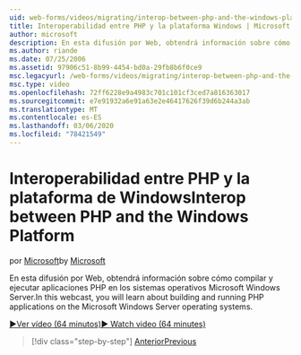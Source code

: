 ```yaml
---
uid: web-forms/videos/migrating/interop-between-php-and-the-windows-platform
title: Interoperabilidad entre PHP y la plataforma Windows | Microsoft Docs
author: microsoft
description: En esta difusión por Web, obtendrá información sobre cómo compilar y ejecutar aplicaciones PHP en los sistemas operativos Microsoft Windows Server.
ms.author: riande
ms.date: 07/25/2006
ms.assetid: 97906c51-8b99-4454-bd0a-29fb8b6f0ce9
msc.legacyurl: /web-forms/videos/migrating/interop-between-php-and-the-windows-platform
msc.type: video
ms.openlocfilehash: 72ff6228e9a4983c701c101cf3ced7a816363017
ms.sourcegitcommit: e7e91932a6e91a63e2e46417626f39d6b244a3ab
ms.translationtype: MT
ms.contentlocale: es-ES
ms.lasthandoff: 03/06/2020
ms.locfileid: "78421549"
---
```

# <a name="interop-between-php-and-the-windows-platform"></a><span data-ttu-id="39f9f-103">Interoperabilidad entre PHP y la plataforma de Windows</span><span class="sxs-lookup"><span data-stu-id="39f9f-103">Interop between PHP and the Windows Platform</span></span>

<span data-ttu-id="39f9f-104">por [Microsoft](https://github.com/microsoft)</span><span class="sxs-lookup"><span data-stu-id="39f9f-104">by [Microsoft](https://github.com/microsoft)</span></span>

<span data-ttu-id="39f9f-105">En esta difusión por Web, obtendrá información sobre cómo compilar y ejecutar aplicaciones PHP en los sistemas operativos Microsoft Windows Server.</span><span class="sxs-lookup"><span data-stu-id="39f9f-105">In this webcast, you will learn about building and running PHP applications on the Microsoft Windows Server operating systems.</span></span>

[<span data-ttu-id="39f9f-106">&#9654;Ver vídeo (64 minutos)</span><span class="sxs-lookup"><span data-stu-id="39f9f-106">&#9654; Watch video (64 minutes)</span></span>](https://channel9.msdn.com/Blogs/ASP-NET-Site-Videos/interop-between-php-and-the-windows-platform)

> [!div class="step-by-step"]
> [<span data-ttu-id="39f9f-107">Anterior</span><span class="sxs-lookup"><span data-stu-id="39f9f-107">Previous</span></span>](introduction-to-aspnet-for-coldfusion-developers-building-an-aspnet-application.md)
